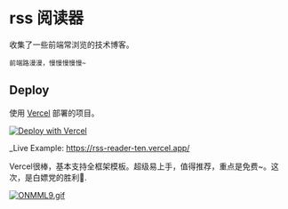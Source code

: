 # rss 阅读器

收集了一些前端常浏览的技术博客。
        
    前端路漫漫，慢慢慢慢慢~

## Deploy 

使用 [Vercel](https://vercel.com/) 部署的项目。

[![Deploy with Vercel](https://vercel.com/button)](https://vercel.com/new/clone?repository-url=https://github.com/vercel/vercel/tree/main/examples/angular&template=angular)

_Live Example: https://rss-reader-ten.vercel.app/

Vercel很棒，基本支持全框架模板。超级易上手，值得推荐，重点是免费~。这次，是白嫖党的胜利🎉.

[![ONMML9.gif](https://s1.ax1x.com/2022/05/10/ONMML9.gif)](https://imgtu.com/i/ONMML9)
